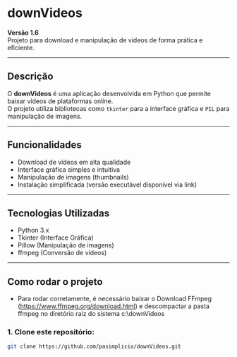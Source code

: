 # downVideos

**Versão 1.6**  
Projeto para download e manipulação de vídeos de forma prática e eficiente.

---

## Descrição

O **downVideos** é uma aplicação desenvolvida em Python que permite baixar vídeos de plataformas online.  
O projeto utiliza bibliotecas como `tkinter` para a interface gráfica e `PIL` para manipulação de imagens.

---

## Funcionalidades

- Download de vídeos em alta qualidade
- Interface gráfica simples e intuitiva
- Manipulação de imagens (thumbnails)
- Instalação simplificada (versão executável disponível via link)

---

## Tecnologias Utilizadas

- Python 3.x
- Tkinter (Interface Gráfica)
- Pillow (Manipulação de imagens)
- ffmpeg (Conversão de vídeos)

---

##  Como rodar o projeto
- Para rodar corretamente, é necessário baixar o Download FFmpeg (https://www.ffmpeg.org/download.html) e descompactar a pasta ffmpeg no diretório raiz do sistema c:\downVideos
### 1. Clone este repositório:

```bash
git clone https://github.com/pasimplicio/downVideos.git
